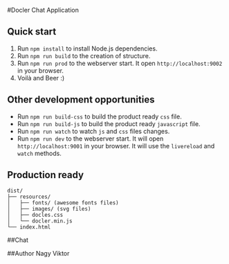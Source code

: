 #Docler Chat Application

## Quick start

1. Run `npm install` to install Node.js dependencies.
2. Run `npm run build` to the creation of structure.
3. Run `npm run prod` to the webserver start. It open `http://localhost:9002` in your browser.
4. Voilà and Beer :)

## Other development opportunities
- Run `npm run build-css` to build the product ready `css` file.
- Run `npm run build-js` to build the product ready `javascript` file.
- Run `npm run watch` to watch `js` and `css` files changes.
- Run `npm run dev` to the webserver start. It will open `http://localhost:9001` in your browser. It will use the `livereload` and `watch` methods.

## Production ready

```
dist/
├── resources/
│   ├── fonts/ (awesome fonts files)
│   ├── images/ (svg files)
│   ├── docles.css
│   └── docler.min.js
└── index.html
```

##Chat


##Author
Nagy Viktor